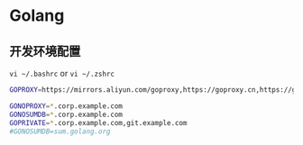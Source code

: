 # Golang

## 开发环境配置

`vi ~/.bashrc` or `vi ~/.zshrc`

```bash
GOPROXY=https://mirrors.aliyun.com/goproxy,https://goproxy.cn,https://goproxy.io,https://gocenter.io,https://proxy.golang.org,direct

GONOPROXY=*.corp.example.com
GONOSUMDB=*.corp.example.com
GOPRIVATE=*.corp.example.com,git.example.com
#GONOSUMDB=sum.golang.org
```
